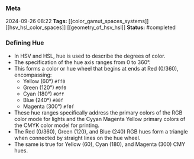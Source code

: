 ### Meta
2024-09-26 08:22
**Tags:** [[color_gamut_spaces_systems]] [[hsv_hsl_color_spaces]] [[geometry_of_hsv_hsl]]
**Status:** #completed  

### Defining Hue
- In HSV and HSL, hue is used to describe the degrees of color.
- The specification of the hue axis ranges from 0 to 360°.
- This forms a color or hue wheel that begins at ends at Red (0/360), encompassing:
	- Yellow (60°) `#ff0`
	- Green (120°) `#0f0`
	- Cyan (180°) `#0ff`
	- Blue (240°) `#00f`
	- Magenta (300°) `#f0f`
- These hue ranges specifically address the primary colors of the RGB color mode for lights and the Cyyan Magenta Yellow primary colors of the CMYK color model for printing.
- The Red (0/360), Green (120), and Blue (240) RGB hues form a triangle when connected by straight lines on the hue wheel.
- The same is true for Yellow (60), Cyan (180), and Magenta (300) CMY hues.